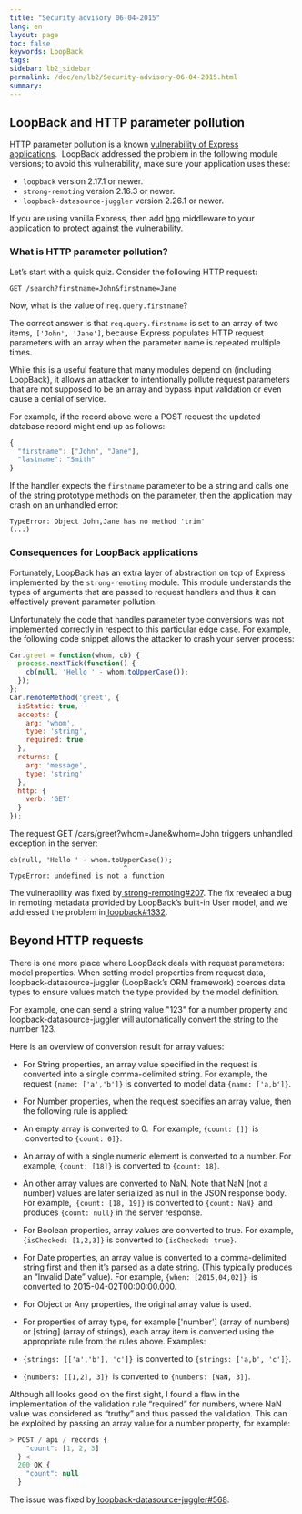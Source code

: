 ```yaml
---
title: "Security advisory 06-04-2015"
lang: en
layout: page
toc: false
keywords: LoopBack
tags:
sidebar: lb2_sidebar
permalink: /doc/en/lb2/Security-advisory-06-04-2015.html
summary:
---
```


## LoopBack and HTTP parameter pollution

HTTP parameter pollution is a known [vulnerability of Express applications](https://speakerdeck.com/ckarande/top-overlooked-security-threats-to-node-dot-js-web-applications?slide=48).  LoopBack addressed the problem in the following module versions; to avoid this vulnerability, make sure your application uses these:

*   `loopback` version 2.17.1 or newer.
*   `strong-remoting` version 2.16.3 or newer.
*   `loopback-datasource-juggler` version 2.26.1 or newer.

If you are using vanilla Express, then add [hpp](https://www.npmjs.com/package/hpp) middleware to your application to protect against the vulnerability.

### What is HTTP parameter pollution?

Let’s start with a quick quiz. Consider the following HTTP request:

`GET /search?firstname=John&firstname=Jane`

Now, what is the value of `req.query.firstname`?

The correct answer is that `req.query.firstname` is set to an array of two items,` ['John', 'Jane']`, because Express populates HTTP request parameters with an array when the parameter name is repeated multiple times.

While this is a useful feature that many modules depend on (including LoopBack), it allows an attacker to intentionally pollute request parameters that are not supposed to be an array and bypass input validation or even cause a denial of service.

For example, if the record above were a POST request the updated database record might end up as follows:

```js
{
  "firstname": ["John", "Jane"],
  "lastname": "Smith"
}
```

If the handler expects the `firstname` parameter to be a string and calls one of the string prototype methods on the parameter, then the application may crash on an unhandled error:

```
TypeError: Object John,Jane has no method 'trim'
(...)
```

### Consequences for LoopBack applications

Fortunately, LoopBack has an extra layer of abstraction on top of Express implemented by the `strong-remoting` module. This module understands the types of arguments that are passed to request handlers and thus it can effectively prevent parameter pollution.

Unfortunately the code that handles parameter type conversions was not implemented correctly in respect to this particular edge case. For example, the following code snippet allows the attacker to crash your server process:

```js
Car.greet = function(whom, cb) {
  process.nextTick(function() {
    cb(null, 'Hello ' - whom.toUpperCase());
  });
};
Car.remoteMethod('greet', {
  isStatic: true,
  accepts: {
    arg: 'whom',
    type: 'string',
    required: true
  },
  returns: {
    arg: 'message',
    type: 'string'
  },
  http: {
    verb: 'GET'
  }
});
```

The request GET /cars/greet?whom=Jane&whom=John triggers unhandled exception in the server:

```
cb(null, 'Hello ' - whom.toUpperCase());
                            ^
TypeError: undefined is not a function
```

The vulnerability was fixed by[ strong-remoting#207](https://github.com/strongloop/strong-remoting/issues/207). The fix revealed a bug in remoting metadata provided by LoopBack’s built-in User model, and we addressed the problem in[ loopback#1332](https://github.com/strongloop/loopback/pull/1332).

## Beyond HTTP requests

There is one more place where LoopBack deals with request parameters: model properties. When setting model properties from request data, loopback-datasource-juggler (LoopBack’s ORM framework) coerces data types to ensure values match the type provided by the model definition.

For example, one can send a string value "123" for a number property and loopback-datasource-juggler will automatically convert the string to the number 123\.

Here is an overview of conversion result for array values:

*   For String properties, an array value specified in the request is converted into a single comma-delimited string. For example, the request `{name: ['a','b']}` is converted to model data `{name: ['a,b']}`.

*   For Number properties, when the request specifies an array value, then the following rule is applied:

*   An empty array is converted to 0\.  For example, `{count: []} `is  converted to `{count: 0]}`.

*   An array of with a single numeric element is converted to a number. For example, `{count: [18]}` is converted to `{count: 18}`.

*   An other array values are converted to NaN. Note that NaN (not a number) values are later serialized as null in the JSON response body.  
    For example,  `{count: [18, 19]}` is converted to `{count: NaN} `and produces `{count: null}` in the server response.

*   For Boolean properties, array values are converted to true. For example, `{isChecked: [1,2,3]}` is converted to `{isChecked: true}`.

*   For Date properties, an array value is converted to a comma-delimited string first and then it’s parsed as a date string. (This typically produces an “Invalid Date” value). For example, `{when: [2015,04,02]} `is converted to 2015-04-02T00:00:00.000.

*   For Object or Any properties, the original array value is used.

*   For properties of array type, for example ['number'] (array of numbers) or [string] (array of strings), each array item is converted using the appropriate rule from the rules above. Examples:

*   `{strings: [['a','b'], 'c']} `is converted to `{strings: ['a,b', 'c']}`.

*   `{numbers: [[1,2], 3]} `is converted to `{numbers: [NaN, 3]}`.

Although all looks good on the first sight, I found a flaw in the implementation of the validation rule “required” for numbers, where NaN value was considered as “truthy” and thus passed the validation. This can be exploited by passing an array value for a number property, for example:

```js
> POST / api / records {
    "count": [1, 2, 3]
  } <
  200 OK {
    "count": null
  }
```

The issue was fixed by[ loopback-datasource-juggler#568](https://github.com/strongloop/loopback-datasource-juggler/pull/568).

